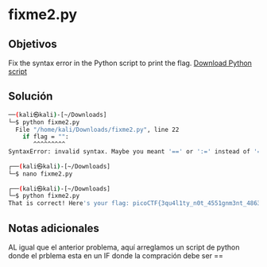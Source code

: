 # fixme2.py

## Objetivos
Fix the syntax error in the Python script to print the flag. [Download Python script](https://artifacts.picoctf.net/c/66/fixme2.py)


## Solución 
```bash
──(kali㉿kali)-[~/Downloads]
└─$ python fixme2.py 
  File "/home/kali/Downloads/fixme2.py", line 22
    if flag = "":
       ^^^^^^^^^
SyntaxError: invalid syntax. Maybe you meant '==' or ':=' instead of '='?
                                                                 
┌──(kali㉿kali)-[~/Downloads]
└─$ nano fixme2.py 
                                                                                                                                                                                                                                            
┌──(kali㉿kali)-[~/Downloads]
└─$ python fixme2.py
That is correct! Here's your flag: picoCTF{3qu4l1ty_n0t_4551gnm3nt_4863e11b}


```

## Notas adicionales 
AL igual que el anterior problema, aquí arreglamos un  script de python donde el prblema esta en un IF donde la compración debe ser == 